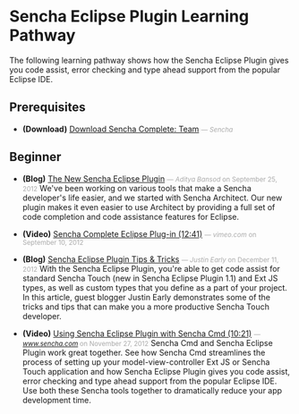 # Sencha Eclipse Plugin Learning Pathway
The following learning pathway shows how the Sencha Eclipse Plugin gives you code assist, error checking and type ahead support from the popular Eclipse IDE.


## Prerequisites

- **(Download)** [Download Sencha Complete: Team](http://www.sencha.com/products/complete-team/evaluate) <small style='color:#aaa;'>&mdash; _Sencha_</small>
    

## Beginner

- **(Blog)** [The New Sencha Eclipse Plugin](http://www.sencha.com/blog/the-new-sencha-eclipse-plugin/) <small style='color:#aaa;'>&mdash; _Aditya Bansod_ on September 25, 2012</small>
    We've been working on various tools that make a Sencha developer's life easier, and we started with Sencha Architect. Our new plugin makes it even easier to use Architect by providing a full set of code completion and code assistance features for Eclipse.

- **(Video)** [Sencha Complete Eclipse Plug-in (12:41)](http://vimeo.com/49176749) <small style='color:#aaa;'>&mdash; _vimeo.com_ on September 10, 2012</small>
    
- **(Blog)** [Sencha Eclipse Plugin Tips &amp; Tricks](http://www.sencha.com/blog/sencha-eclipse-plugin-tips-tricks) <small style='color:#aaa;'>&mdash; _Justin Early_ on December 11, 2012</small>
    With the Sencha Eclipse Plugin, you're able to get code assist for standard Sencha Touch (new in Sencha Eclipse Plugin 1.1) and Ext JS types, as well as custom types that you define as a part of your project. In this article, guest blogger Justin Early demonstrates some of the tricks and tips that can make you a more productive Sencha Touch developer.

- **(Video)** [Using Sencha Eclipse Plugin with Sencha Cmd (10:21)](http://www.sencha.com/blog/using-sencha-cmd-and-the-sencha-eclipse-plugin-together/) <small style='color:#aaa;'>&mdash; _www.sencha.com_ on November 27, 2012</small>
    Sencha Cmd and Sencha Eclipse Plugin work great together. See how Sencha Cmd streamlines the process of setting up your model-view-controller Ext JS or Sencha Touch application and how Sencha Eclipse Plugin gives you code assist, error checking and type ahead support from the popular Eclipse IDE. Use both these Sencha tools together to dramatically reduce your app development time.


